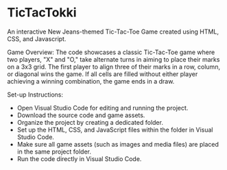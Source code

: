 # TicTacTokki
An interactive New Jeans-themed Tic-Tac-Toe Game created using HTML, CSS, and Javascript.

Game Overview: The code showcases a classic Tic-Tac-Toe game where two players, "X" and "O," take alternate turns in aiming to place their marks on a 3x3 grid. The first player to align three of their marks in a row, column, or diagonal wins the game. If all cells are filled without either player achieving a winning combination, the game ends in a draw.

Set-up Instructions: 
- Open Visual Studio Code for editing and running the project.
- Download the source code and game assets.
- Organize the project by creating a dedicated folder.
- Set up the HTML, CSS, and JavaScript files within the folder in Visual Studio Code.
- Make sure all game assets (such as images and media files) are placed in the same project folder.
- Run the code directly in Visual Studio Code.
